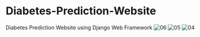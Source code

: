 # Diabetes-Prediction-Website
Diabetes Prediction Website using Django Web Framework
![06](https://github.com/user-attachments/assets/389abe9e-a9b3-452d-bc06-c07ca8465cb5)
![05](https://github.com/user-attachments/assets/0f3896b8-ec38-4d3c-b07d-bb083272bdf4)
![04](https://github.com/user-attachments/assets/3ad4c585-8c31-4d12-80d7-f42ebc887091)
